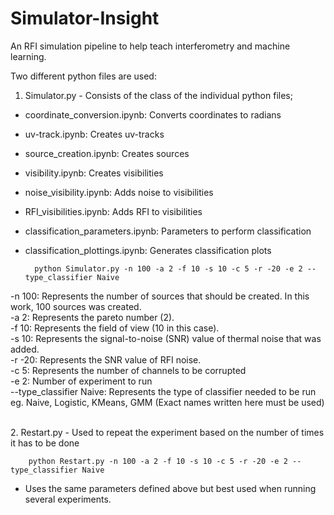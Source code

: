# Simulator-Insight
An RFI simulation pipeline to help teach interferometry and machine learning.

Two different python files are used: 
1. Simulator.py - Consists of the class of the individual python files; 

* coordinate_conversion.ipynb: Converts coordinates to radians <br />
* uv-track.ipynb: Creates uv-tracks <br />
* source_creation.ipynb: Creates sources <br /> 
* visibility.ipynb: Creates visibilities <br />
* noise_visibility.ipynb: Adds noise to visibilities <br />
* RFI_visibilities.ipynb: Adds RFI to visibilities <br />
* classification_parameters.ipynb: Parameters to perform classification <br />
* classification_plottings.ipynb: Generates classification plots


        python Simulator.py -n 100 -a 2 -f 10 -s 10 -c 5 -r -20 -e 2 --type_classifier Naive

-n 100: Represents the number of sources that should be created. In this work, 100 sources
        was created. <br />
-a 2: Represents the pareto number (2). <br />
-f 10: Represents the field of view (10 in this case). <br />
-s 10: Represents the signal-to-noise (SNR) value of thermal noise that was added. <br />
-r -20: Represents the SNR value of RFI noise. <br />
-c 5: Represents the number of channels to be corrupted <br />
-e 2: Number of experiment to run <br />
--type_classifier Naive: Represents the type of classifier needed to be run 
                         eg. Naive, Logistic, KMeans, GMM (Exact names written here must be used) <br />


<br />
2. Restart.py - Used to repeat the experiment based on the number of times it has to be done

        python Restart.py -n 100 -a 2 -f 10 -s 10 -c 5 -r -20 -e 2 --type_classifier Naive 
* Uses the same parameters defined above but best used when running several experiments.
